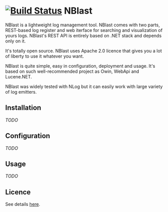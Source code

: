 [![Build Status](https://travis-ci.org/vba/NBlast.svg?branch=master)](https://travis-ci.org/vba/NBlast)
NBlast
======

NBlast is a lightweight log management tool. NBlast comes with two parts, REST-based log register and web iterface for searching and visualization of yours logs. NBlast's REST API is entirely based on .NET stack and depends only on it. 

It's totally open source. NBlast uses Apache 2.0 licence that gives you a lot of liberty to use it whatever you want.

NBlast is quite simple, easy in configuration, deployment and usage. It's based on such well-recommended project as Owin, WebApi and Lucene.NET.

NBlast was widely tested with NLog but it can easily work with large variety of log emitters.

Installation
-------
*TODO*

Configuration
--------
*TODO*

Usage
--------

*TODO*

Licence
------
See details [here](https://raw.githubusercontent.com/vba/NBlast/master/LICENSE).
